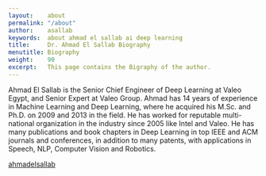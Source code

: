 ```yaml
---
layout:    about
permalink: "/about"
author:    asallab
keywords:  about ahmad el sallab ai deep learning
title:     Dr. Ahmad El Sallab Biography
menutitle: Biography
weight:    90
excerpt:   This page contains the Bigraphy of the author.
--- 
```

<script async defer src="https://buttons.github.io/buttons.js"></script>

Ahmad El Sallab is the Senior Chief Engineer of Deep Learning at Valeo Egypt, and Senior Expert at Valeo Group. Ahmad has 14 years of experience in Machine Learning and Deep Learning, where he acquired his M.Sc. and Ph.D. on 2009 and 2013 in the field. He has worked for reputable multi-national organization in the industry since 2005 like Intel and Valeo. He has many publications and book chapters in Deep Learning in top IEEE and ACM journals and conferences, in addition to many patents, with applications in Speech, NLP, Computer Vision and Robotics.

<p class="github-button-container">
<a class="github-button" href="https://github.com/ahmadelsallab" data-size="large" data-show-count="true" aria-label="Follow ahmadelsallab on GitHub">ahmadelsallab</a>
</p>
